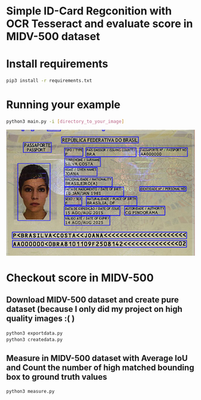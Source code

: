# Simple ID-Card Regconition with OCR Tesseract and evaluate score in MIDV-500 dataset

# Install requirements
```bash
pip3 install -r requirements.txt
```
# Running your example
```bash
python3 main.py -i [directory_to_your_image]
```
![result](./static/Predicted_Textarea.png "result")

# Checkout score in MIDV-500

## Download MIDV-500 dataset and create pure dataset (because I only did my project on high quality images :( )
```bash
python3 exportdata.py
python3 createdata.py
```

## Measure in MIDV-500 dataset with Average IoU and Count the number of high matched bounding box to ground truth values
```bash
python3 measure.py
```
